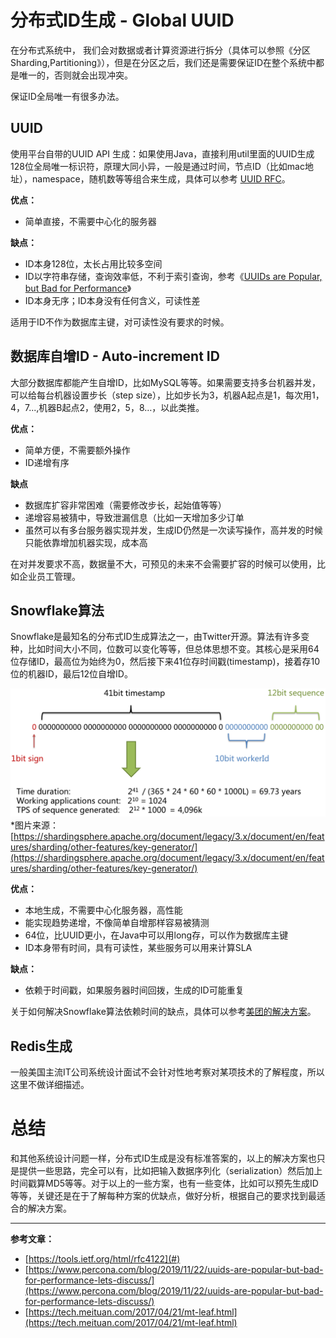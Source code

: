 # 分布式ID生成 - Global UUID

在分布式系统中， 我们会对数据或者计算资源进行拆分（具体可以参照《分区 Sharding,Partitioning》），但是在分区之后，我们还是需要保证ID在整个系统中都是唯一的，否则就会出现冲突。

保证ID全局唯一有很多办法。

## UUID

使用平台自带的UUID API 生成：如果使用Java，直接利用util里面的UUID生成128位全局唯一标识符，原理大同小异，一般是通过时间，节点ID（比如mac地址），namespace，随机数等等组合来生成，具体可以参考 [UUID RFC](https://tools.ietf.org/html/rfc4122)。

**优点：**

* 简单直接，不需要中心化的服务器

**缺点：**

* ID本身128位，太长占用比较多空间
* ID以字符串存储，查询效率低，不利于索引查询，参考《[UUIDs are Popular, but Bad for Performance](https://www.percona.com/blog/2019/11/22/uuids-are-popular-but-bad-for-performance-lets-discuss/)》
* ID本身无序；ID本身没有任何含义，可读性差

适用于ID不作为数据库主键，对可读性没有要求的时候。

## 数据库自增ID - Auto-increment ID

大部分数据库都能产生自增ID，比如MySQL等等。如果需要支持多台机器并发，可以给每台机器设置步长（step size），比如步长为3，机器A起点是1，每次用1，4，7...,机器B起点2，使用2，5，8…，以此类推。

**优点：**

* 简单方便，不需要额外操作
* ID递增有序

**缺点**

* 数据库扩容非常困难（需要修改步长，起始值等等）
* 递增容易被猜中，导致泄漏信息（比如一天增加多少订单
* 虽然可以有多台服务器实现并发，生成ID仍然是一次读写操作，高并发的时候只能依靠增加机器实现，成本高

在对并发要求不高，数据量不大，可预见的未来不会需要扩容的时候可以使用，比如企业员工管理。

## Snowflake算法

Snowflake是最知名的分布式ID生成算法之一，由Twitter开源。算法有许多变种，比如时间大小不同，位数可以变化等等，但总体思想不变。其核心是采用64位存储ID，最高位为始终为0，然后接下来41位存时间戳\(timestamp\)，接着存10位的机器ID，最后12位自增ID。

![](/assets/snowflake_en_v3.png)\*图片来源：[https://shardingsphere.apache.org/document/legacy/3.x/document/en/features/sharding/other-features/key-generator/](https://shardingsphere.apache.org/document/legacy/3.x/document/en/features/sharding/other-features/key-generator/)



**优点：**

* 本地生成，不需要中心化服务器，高性能
* 能实现趋势递增，不像简单自增那样容易被猜测
* 64位，比UUID更小，在Java中可以用long存，可以作为数据库主键
* ID本身带有时间，具有可读性，某些服务可以用来计算SLA

**缺点：**

* 依赖于时间戳，如果服务器时间回拨，生成的ID可能重复

关于如何解决Snowflake算法依赖时间的缺点，具体可以参考[美团的解决方案](https://tech.meituan.com/2017/04/21/mt-leaf.html)。

## **Redis生成**

一般美国主流IT公司系统设计面试不会针对性地考察对某项技术的了解程度，所以这里不做详细描述。

# 总结

和其他系统设计问题一样，分布式ID生成是没有标准答案的，以上的解决方案也只是提供一些思路，完全可以有，比如把输入数据序列化（serialization）然后加上时间戳算MD5等等。对于以上的一些方案，也有一些变体，比如可以预先生成ID等等，关键还是在于了解每种方案的优缺点，做好分析，根据自己的要求找到最适合的解决方案。

---

**参考文章：**

* [https://tools.ietf.org/html/rfc4122](#)
* [https://www.percona.com/blog/2019/11/22/uuids-are-popular-but-bad-for-performance-lets-discuss/](https://www.percona.com/blog/2019/11/22/uuids-are-popular-but-bad-for-performance-lets-discuss/)
* [https://tech.meituan.com/2017/04/21/mt-leaf.html](https://tech.meituan.com/2017/04/21/mt-leaf.html)




